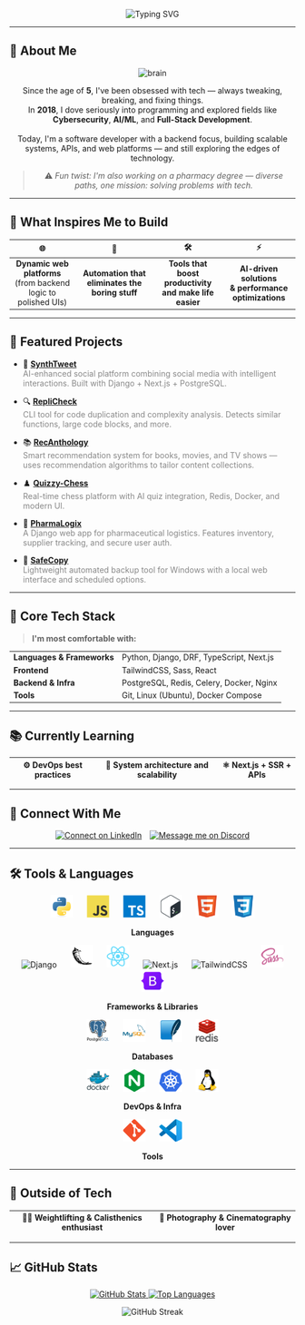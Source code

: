 <!-- Profile Header -->
<p align="center">
  <img src="https://readme-typing-svg.demolab.com?font=Fira+Code&size=28&pause=1000&color=36BCF7&center=true&vCenter=true&width=800&lines=Hi+%F0%9F%91%8B%2C+I'm+Karar+Haider;Full-Stack+Software+Developer;Backend-focused+%7C+Tech+Explorer+%7C+Iraq+%F0%9F%87%AE%F0%9F%87%B6" alt="Typing SVG" />
</p>

---

## 🧠 About Me

<div align="center">
  <img src="https://media.giphy.com/media/26tn33aiTi1jkl6H6/giphy.gif" width="60" alt="brain" />
</div>

<p align="center">
  Since the age of <b>5</b>, I've been obsessed with tech — always tweaking, breaking, and fixing things.<br>
  In <b>2018</b>, I dove seriously into programming and explored fields like <b>Cybersecurity</b>, <b>AI/ML</b>, and <b>Full-Stack Development</b>.<br><br>
  Today, I'm a software developer with a backend focus, building scalable systems, APIs, and web platforms — and still exploring the edges of technology.
</p>

<blockquote align="center">
  ⚠️ <i>Fun twist: I'm also working on a pharmacy degree — diverse paths, one mission: solving problems with tech.</i>
</blockquote>

---

## 🚀 What Inspires Me to Build

<div align="center">

| 🌐 | 🤖 | 🛠 | ⚡ |
|:--:|:--:|:--:|:--:|
| <b>Dynamic web platforms</b> <br> (from backend logic to polished UIs) | <b>Automation that eliminates the boring stuff</b> | <b>Tools that boost productivity <br> and make life easier</b> | <b>AI-driven solutions <br> & performance optimizations</b> |

</div>

---

## 🚀 Featured Projects

- 🐍 [**SynthTweet**](https://github.com/karar-hayder/SynthTweet)  
  <span style="color:#888;">AI-enhanced social platform combining social media with intelligent interactions. Built with Django + Next.js + PostgreSQL.</span>

- 🔍 [**RepliCheck**](https://github.com/karar-hayder/Replicheck)  
  <span style="color:#888;">CLI tool for code duplication and complexity analysis. Detects similar functions, large code blocks, and more.</span>

- 📚 [**RecAnthology**](https://github.com/karar-hayder/RecAnthology)  
  <span style="color:#888;">Smart recommendation system for books, movies, and TV shows — uses recommendation algorithms to tailor content collections.</span>

- ♟️ [**Quizzy-Chess**](https://github.com/karar-hayder/Quizzy-Chess)  
  <span style="color:#888;">Real-time chess platform with AI quiz integration, Redis, Docker, and modern UI.</span>

- 💊 [**PharmaLogix**](https://github.com/karar-hayder/PharmaLogix)  
  <span style="color:#888;">A Django web app for pharmaceutical logistics. Features inventory, supplier tracking, and secure user auth.</span>

- 💾 [**SafeCopy**](https://github.com/karar-hayder/SafeCopy)  
  <span style="color:#888;">Lightweight automated backup tool for Windows with a local web interface and scheduled options.</span>

---

## 🔧 Core Tech Stack

<blockquote>
  <b>I'm most comfortable with:</b>
</blockquote>

<table align="center">
  <tr>
    <td><b>Languages & Frameworks</b></td>
    <td>Python, Django, DRF, TypeScript, Next.js</td>
  </tr>
  <tr>
    <td><b>Frontend</b></td>
    <td>TailwindCSS, Sass, React</td>
  </tr>
  <tr>
    <td><b>Backend & Infra</b></td>
    <td>PostgreSQL, Redis, Celery, Docker, Nginx</td>
  </tr>
  <tr>
    <td><b>Tools</b></td>
    <td>Git, Linux (Ubuntu), Docker Compose</td>
  </tr>
</table>

---

## 📚 Currently Learning

<div align="center">

| ⚙️ DevOps best practices | 🧩 System architecture and scalability | ⚛️ Next.js + SSR + APIs |
|:-----------------------:|:-------------------------------------:|:-----------------------:|

</div>

---

## 🤝 Connect With Me

<p align="center">
  <a href="https://linkedin.com/in/karar-haider" target="_blank" style="display:inline-block; margin-right: 10px;">
    <img src="https://img.shields.io/badge/LinkedIn-Connect-blue?style=for-the-badge&logo=linkedin&logoColor=white" alt="Connect on LinkedIn" />
  </a>
  <a href="https://discord.com/users/635727358049124363" target="_blank" style="display:inline-block;">
    <img src="https://img.shields.io/badge/Discord-Message%20Me-5865F2?style=for-the-badge&logo=discord&logoColor=white" alt="Message me on Discord" />
  </a>
</p>

---

## 🛠️ Tools & Languages

<div align="center">

<!-- Languages -->
<p>
  <img src="https://raw.githubusercontent.com/devicons/devicon/master/icons/python/python-original.svg" alt="Python" width="40" style="margin: 0 10px;" />
  <img src="https://raw.githubusercontent.com/devicons/devicon/master/icons/javascript/javascript-original.svg" alt="JavaScript" width="40" style="margin: 0 10px;" />
  <img src="https://raw.githubusercontent.com/devicons/devicon/master/icons/typescript/typescript-original.svg" alt="TypeScript" width="40" style="margin: 0 10px;" />
  <img src="https://raw.githubusercontent.com/devicons/devicon/master/icons/bash/bash-original.svg" alt="Bash" width="40" style="margin: 0 10px;" />
  <img src="https://raw.githubusercontent.com/devicons/devicon/master/icons/html5/html5-original.svg" alt="HTML5" width="40" style="margin: 0 10px;" />
  <img src="https://raw.githubusercontent.com/devicons/devicon/master/icons/css3/css3-original.svg" alt="CSS3" width="40" style="margin: 0 10px;" />
</p>
<p><b>Languages</b></p>

<!-- Frameworks & Libraries -->
<p>
  <img src="https://cdn.worldvectorlogo.com/logos/django.svg" alt="Django" width="40" style="margin: 0 10px;" />
  <img src="https://raw.githubusercontent.com/devicons/devicon/master/icons/flask/flask-original.svg" alt="Flask" width="40" style="margin: 0 10px;" />
  <img src="https://raw.githubusercontent.com/devicons/devicon/master/icons/react/react-original.svg" alt="React" width="40" style="margin: 0 10px;" />
  <img src="https://cdn.worldvectorlogo.com/logos/nextjs-2.svg" alt="Next.js" width="40" style="margin: 0 10px;" />
  <img src="https://www.vectorlogo.zone/logos/tailwindcss/tailwindcss-icon.svg" alt="TailwindCSS" width="40" style="margin: 0 10px;" />
  <img src="https://raw.githubusercontent.com/devicons/devicon/master/icons/sass/sass-original.svg" alt="Sass" width="40" style="margin: 0 10px;" />
  <img src="https://raw.githubusercontent.com/devicons/devicon/master/icons/bootstrap/bootstrap-original.svg" alt="Bootstrap" width="40" style="margin: 0 10px;" />
</p>
<p><b>Frameworks & Libraries</b></p>

<!-- Databases -->
<p>
  <img src="https://raw.githubusercontent.com/devicons/devicon/master/icons/postgresql/postgresql-original-wordmark.svg" alt="PostgreSQL" width="40" style="margin: 0 10px;" />
  <img src="https://raw.githubusercontent.com/devicons/devicon/master/icons/mysql/mysql-original-wordmark.svg" alt="MySQL" width="40" style="margin: 0 10px;" />
  <img src="https://raw.githubusercontent.com/devicons/devicon/master/icons/sqlite/sqlite-original.svg" alt="SQLite" width="40" style="margin: 0 10px;" />
  <img src="https://raw.githubusercontent.com/devicons/devicon/master/icons/redis/redis-original-wordmark.svg" alt="Redis" width="40" style="margin: 0 10px;" />
</p>
<p><b>Databases</b></p>

<!-- DevOps & Infra -->
<p>
  <img src="https://raw.githubusercontent.com/devicons/devicon/master/icons/docker/docker-original-wordmark.svg" alt="Docker" width="40" style="margin: 0 10px;" />
  <img src="https://raw.githubusercontent.com/devicons/devicon/master/icons/nginx/nginx-original.svg" alt="Nginx" width="40" style="margin: 0 10px;" />
  <img src="https://raw.githubusercontent.com/devicons/devicon/master/icons/kubernetes/kubernetes-plain.svg" alt="Kubernetes" width="40" style="margin: 0 10px;" />
  <img src="https://raw.githubusercontent.com/devicons/devicon/master/icons/linux/linux-original.svg" alt="Linux" width="40" style="margin: 0 10px;" />
</p>
<p><b>DevOps & Infra</b></p>

<!-- Tools -->
<p>
  <img src="https://raw.githubusercontent.com/devicons/devicon/master/icons/git/git-original.svg" alt="Git" width="40" style="margin: 0 10px;" />
  <img src="https://raw.githubusercontent.com/devicons/devicon/master/icons/vscode/vscode-original.svg" alt="VSCode" width="40" style="margin: 0 10px;" />
</p>
<p><b>Tools</b></p>

</div>

---

## 💪 Outside of Tech

<div align="center">

| 🏋️‍♂️ Weightlifting & Calisthenics enthusiast | 🎥 Photography & Cinematography lover |
|:--------------------------------------------:|:------------------------------------:|

</div>

---

## 📈 GitHub Stats

<p align="center">
  <a href="https://github.com/karar-hayder">
    <img src="https://github-readme-stats.vercel.app/api?username=karar-hayder&show_icons=true&theme=github_dark&hide_border=true&count_private=true" alt="GitHub Stats" height="180"/>
  </a>
  <a href="https://github.com/karar-hayder">
    <img src="https://github-readme-stats.vercel.app/api/top-langs?username=karar-hayder&layout=compact&theme=github_dark&hide_border=true&langs_count=8" alt="Top Languages" height="180"/>
  </a>
</p>

<p align="center">
  <img src="https://github-readme-streak-stats.herokuapp.com/?user=karar-hayder&theme=github-dark&hide_border=true" alt="GitHub Streak" height="180"/>
</p>
